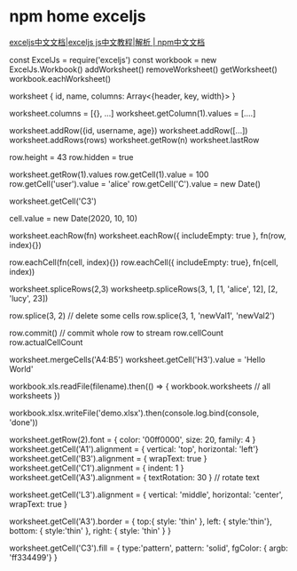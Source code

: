 npm home exceljs
===

[exceljs中文文档|exceljs js中文教程|解析 | npm中文文档](http://www.npmdoc.org/exceljszhongwenwendangexceljs-jszhongwenjiaochengjiexi.html)

const ExcelJs = require('exceljs')
const workbook = new ExcelJs.Workbook()
addWorksheet()
removeWorksheet()
getWorksheet()
workbook.eachWorksheet()


worksheet {  id, name, columns: Array<{header, key, width}> }

worksheet.columns = [{}, ...]
worksheet.getColumn(1).values = [....]

worksheet.addRow({id, username, age})
worksheet.addRow([...])
worksheet.addRows(rows)
worksheet.getRow(n)
worksheet.lastRow

row.height = 43
row.hidden = true

worksheet.getRow(1).values
row.getCell(1).value = 100
row.getCell('user').value = 'alice'
row.getCell('C').value = new Date()

worksheet.getCell('C3')

cell.value = new Date(2020, 10, 10)



worksheet.eachRow(fn)
worksheet.eachRow({ includeEmpty: true }, fn(row, index){})

row.eachCell(fn(cell, index){})
row.eachCell({ includeEmpty: true}, fn(cell, index))

worksheet.spliceRows(2,3)
worksheetp.spliceRows(3, 1, [1, 'alice', 12], [2, 'lucy', 23])

row.splice(3, 2)  // delete some cells
row.splice(3, 1, 'newVal1', 'newVal2')

row.commit() // commit whole row to stream
row.cellCount
row.actualCellCount



worksheet.mergeCells('A4:B5')
worksheet.getCell('H3').value = 'Hello World'

workbook.xls.readFile(filename).then(() => {
  workbook.worksheets // all worksheets
})

workbook.xlsx.writeFile('demo.xlsx').then(console.log.bind(console, 'done'))

worksheet.getRow(2).font = { color: '00ff0000', size: 20, family: 4 }
worksheet.getCell('A1').alignment = { vertical: 'top', horizontal: 'left'}
worksheet.getCell('B3').alignment = { wrapText: true }
worksheet.getCell('C1').alignment = { indent: 1 }
worksheet.getCell('A3').alignment = { textRotation: 30 } // rotate text

worksheet.getCell('L3').alignment = { vertical: 'middle', horizontal: 'center', wrapText: true }

worksheet.getCell('A3').border = {
 top:{ style: 'thin' },
 left: { style:'thin'},
 bottom: { style:'thin' },
 right: { style: 'thin' }
}

worksheet.getCell('C3').fill = { type:'pattern', pattern: 'solid', fgColor: { argb: 'ff334499'} }


